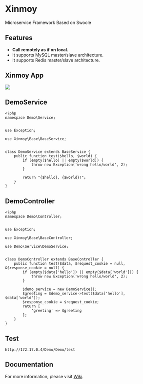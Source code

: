 # Xinmoy
Microservice Framework Based on Swoole
## Features
* **Call remotely as if on local.**
* It supports MySQL master/slave architecture.
* It supports Redis master/slave architecture.
## Xinmoy App
![](https://github.com/oakwilliams/xinmoy/wiki/Xinmoy%20App.jpg)
## DemoService
```
<?php
namespace Demo\Service;


use Exception;

use Xinmoy\Base\BaseService;


class DemoService extends BaseService {
    public function test($hello, $world) {
        if (empty($hello) || empty($world)) {
            throw new Exception('wrong hello/world', 2);
        }

        return "{$hello}, {$world}!";
    }
}
```
## DemoController
```
<?php
namespace Demo\Controller;


use Exception;

use Xinmoy\Base\BaseController;

use Demo\Service\DemoService;


class DemoController extends BaseController {
    public function test($data, $request_cookie = null, &$response_cookie = null) {
        if (empty($data['hello']) || empty($data['world'])) {
            throw new Exception('wrong hello/world', 2);
        }

        $demo_service = new DemoService();
        $greeting = $demo_service->test($data['hello'], $data['world']);
        $response_cookie = $request_cookie;
        return [
            'greeting' => $greeting
        ];
    }
}
```
## Test
```
http://172.17.0.4/Demo/Demo/test
```
## Documentation
For more information, please visit [Wiki](https://github.com/oakwilliams/xinmoy/wiki).
